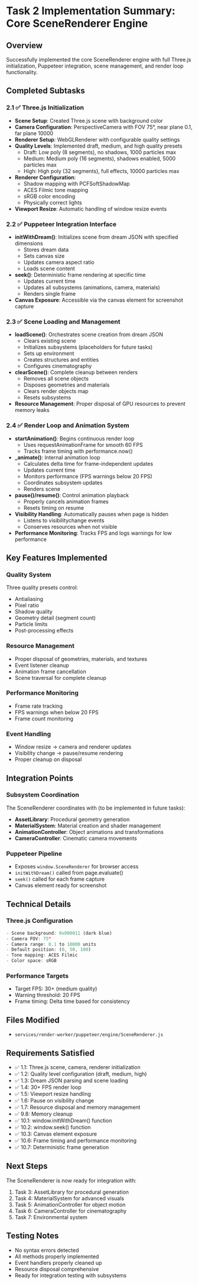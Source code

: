 # Task 2 Implementation Summary: Core SceneRenderer Engine

## Overview

Successfully implemented the core SceneRenderer engine with full Three.js initialization, Puppeteer integration, scene management, and render loop functionality.

## Completed Subtasks

### 2.1 ✅ Three.js Initialization

- **Scene Setup**: Created Three.js scene with background color
- **Camera Configuration**: PerspectiveCamera with FOV 75°, near plane 0.1, far plane 10000
- **Renderer Setup**: WebGLRenderer with configurable quality settings
- **Quality Levels**: Implemented draft, medium, and high quality presets
  - Draft: Low poly (8 segments), no shadows, 1000 particles max
  - Medium: Medium poly (16 segments), shadows enabled, 5000 particles max
  - High: High poly (32 segments), full effects, 10000 particles max
- **Renderer Configuration**:
  - Shadow mapping with PCFSoftShadowMap
  - ACES Filmic tone mapping
  - sRGB color encoding
  - Physically correct lights
- **Viewport Resize**: Automatic handling of window resize events

### 2.2 ✅ Puppeteer Integration Interface

- **initWithDream()**: Initializes scene from dream JSON with specified dimensions
  - Stores dream data
  - Sets canvas size
  - Updates camera aspect ratio
  - Loads scene content
- **seek()**: Deterministic frame rendering at specific time
  - Updates current time
  - Updates all subsystems (animations, camera, materials)
  - Renders single frame
- **Canvas Exposure**: Accessible via the canvas element for screenshot capture

### 2.3 ✅ Scene Loading and Management

- **loadScene()**: Orchestrates scene creation from dream JSON
  - Clears existing scene
  - Initializes subsystems (placeholders for future tasks)
  - Sets up environment
  - Creates structures and entities
  - Configures cinematography
- **clearScene()**: Complete cleanup between renders
  - Removes all scene objects
  - Disposes geometries and materials
  - Clears render objects map
  - Resets subsystems
- **Resource Management**: Proper disposal of GPU resources to prevent memory leaks

### 2.4 ✅ Render Loop and Animation System

- **startAnimation()**: Begins continuous render loop
  - Uses requestAnimationFrame for smooth 60 FPS
  - Tracks frame timing with performance.now()
- **\_animate()**: Internal animation loop
  - Calculates delta time for frame-independent updates
  - Updates current time
  - Monitors performance (FPS warnings below 20 FPS)
  - Coordinates subsystem updates
  - Renders scene
- **pause()/resume()**: Control animation playback
  - Properly cancels animation frames
  - Resets timing on resume
- **Visibility Handling**: Automatically pauses when page is hidden
  - Listens to visibilitychange events
  - Conserves resources when not visible
- **Performance Monitoring**: Tracks FPS and logs warnings for low performance

## Key Features Implemented

### Quality System

Three quality presets control:

- Antialiasing
- Pixel ratio
- Shadow quality
- Geometry detail (segment count)
- Particle limits
- Post-processing effects

### Resource Management

- Proper disposal of geometries, materials, and textures
- Event listener cleanup
- Animation frame cancellation
- Scene traversal for complete cleanup

### Performance Monitoring

- Frame rate tracking
- FPS warnings when below 20 FPS
- Frame count monitoring

### Event Handling

- Window resize → camera and renderer updates
- Visibility change → pause/resume rendering
- Proper cleanup on disposal

## Integration Points

### Subsystem Coordination

The SceneRenderer coordinates with (to be implemented in future tasks):

- **AssetLibrary**: Procedural geometry generation
- **MaterialSystem**: Material creation and shader management
- **AnimationController**: Object animations and transformations
- **CameraController**: Cinematic camera movements

### Puppeteer Pipeline

- Exposes `window.SceneRenderer` for browser access
- `initWithDream()` called from page.evaluate()
- `seek()` called for each frame capture
- Canvas element ready for screenshot

## Technical Details

### Three.js Configuration

```javascript
- Scene background: 0x000011 (dark blue)
- Camera FOV: 75°
- Camera range: 0.1 to 10000 units
- Default position: (0, 50, 100)
- Tone mapping: ACES Filmic
- Color space: sRGB
```

### Performance Targets

- Target FPS: 30+ (medium quality)
- Warning threshold: 20 FPS
- Frame timing: Delta time based for consistency

## Files Modified

- `services/render-worker/puppeteer/engine/SceneRenderer.js`

## Requirements Satisfied

- ✅ 1.1: Three.js scene, camera, renderer initialization
- ✅ 1.2: Quality level configuration (draft, medium, high)
- ✅ 1.3: Dream JSON parsing and scene loading
- ✅ 1.4: 30+ FPS render loop
- ✅ 1.5: Viewport resize handling
- ✅ 1.6: Pause on visibility change
- ✅ 1.7: Resource disposal and memory management
- ✅ 9.8: Memory cleanup
- ✅ 10.1: window.initWithDream() function
- ✅ 10.2: window.seek() function
- ✅ 10.3: Canvas element exposure
- ✅ 10.6: Frame timing and performance monitoring
- ✅ 10.7: Deterministic frame generation

## Next Steps

The SceneRenderer is now ready for integration with:

1. Task 3: AssetLibrary for procedural generation
2. Task 4: MaterialSystem for advanced visuals
3. Task 5: AnimationController for object motion
4. Task 6: CameraController for cinematography
5. Task 7: Environmental system

## Testing Notes

- No syntax errors detected
- All methods properly implemented
- Event handlers properly cleaned up
- Resource disposal comprehensive
- Ready for integration testing with subsystems
